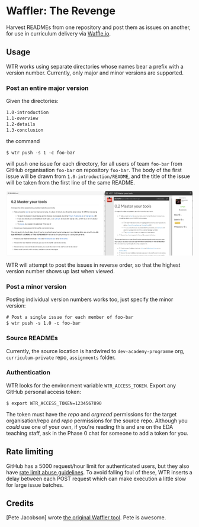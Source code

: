 # Waffler: The Revenge

Harvest READMEs from one repository and post them as issues on another, for use in curriculum delivery via [Waffle.io](https://waffle.io).

## Usage

WTR works using separate directories whose names bear a prefix with a version number. Currently, only major and minor versions are supported.

### Post an entire major version

Given the directories:

    1.0-introduction
    1.1-overview
    1.2-details
    1.3-conclusion

the command

    $ wtr push -s 1 -c foo-bar

will push one issue for each directory, for all users of team `foo-bar` from GitHub organisation `foo-bar` on repository `foo-bar`. The body of the first issue will be drawn from `1.0-introduction/README`, and the title of the issue will be taken from the first line of the same README.

<img src="waffler.png" alt="Titles are taken from the first line of the README">

WTR will attempt to post the issues in reverse order, so that the highest version number shows up last when viewed.

### Post a minor version

Posting individual version numbers works too, just specify the minor version:

    # Post a single issue for each member of foo-bar
    $ wtr push -s 1.0 -c foo-bar

### Source READMEs

Currently, the source location is hardwired to `dev-academy-programme` org, `curriculum-private` repo, `assignments` folder.

### Authentication

WTR looks for the environment variable `WTR_ACCESS_TOKEN`. Export any GitHub personal access token:

    $ export WTR_ACCESS_TOKEN=1234567890

The token must have the _repo_ and _org:read_ permissions for the target organisation/repo and _repo_ permissions for the source repo. Although you _could_ use one of your own, if you're reading this and are on the EDA teaching staff, ask in the Phase 0 chat for someone to add a token for you.

## Rate limiting

GitHub has a 5000 request/hour limit for authenticated users, but they also have [rate limit abuse guidelines](https://developer.github.com/guides/best-practices-for-integrators/#dealing-with-abuse-rate-limits). To avoid falling foul of these, WTR inserts a delay between each POST request which can make execution a little slow for large issue batches.

## Credits

[Pete Jacobson] wrote [the original Waffler tool](). Pete is awesome. 
